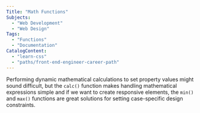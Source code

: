 ```yaml
---
Title: "Math Functions"
Subjects:
  - "Web Development"
  - "Web Design"
Tags: 
  - "Functions"
  - "Documentation"
CatalogContent:
  - "learn-css"
  - "paths/front-end-engineer-career-path"
---
```


Performing dynamic mathematical calculations to set property values might sound difficult, but the `calc()` function makes handling mathematical expressions simple and if we want to create responsive elements, the `min()` and `max()` functions are great solutions for setting case-specific design constraints. 

